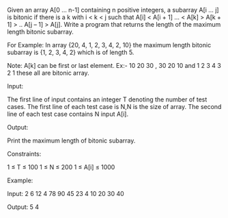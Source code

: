 Given an array A[0 … n-1] containing n positive integers, a subarray A[i … j] is bitonic if there is
a k with i < k < j such that A[i] < A[i + 1] ... < A[k] > A[k + 1] > .. A[j – 1] >  A[j]. Write a
program that returns the length of the maximum length bitonic subarray.

For Example: In array {20, 4, 1, 2, 3, 4, 2, 10} the maximum length bitonic subarray is {1, 2, 3, 4,
2} which is of length 5.

Note: A[k] can be first or last element. Ex:- 10 20 30 , 30 20 10 and 1 2 3 4 3 2 1 these all are
bitonic array.

Input:

The first line of input contains an integer T denoting the number of test cases. The first line of
each test case is N,N is the size of array. The second line of each test case contains N input A[i].

Output:

Print the maximum length of bitonic subarray.

Constraints:

1 ≤ T ≤ 100 1 ≤ N ≤ 200 1 ≤ A[i] ≤ 1000

Example:

Input:
2 6 12 4 78 90 45 23 4 10 20 30 40

Output:
5 4

